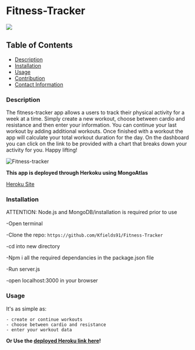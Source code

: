 # Fitness-Tracker

<a href="https://img.shields.io/badge/License-MIT-brightgreen"><img src="https://img.shields.io/badge/License-MIT-brightgreen"></a>

## Table of Contents

- [Description](#description)
- [Installation](#installation)
- [Usage](#usage)
- [Contribution](#contribution)
- [Contact Information](#contact-information)

### Description

The fitness-tracker app allows a users to track their physical activity for a week at a time. Simply create a new workout, choose between cardio and resistance and then enter your information. You can continue your last workout by adding additional workouts. Once finished with a workout the app will calculate your total workout duration for the day. On the dashboard you can click on the link to be provided with a chart that breaks down your activity for you. Happy lifting!

![Fitness-tracker](https://user-images.githubusercontent.com/68616301/104829091-0ff9de80-5825-11eb-86f4-2c7b745c05d8.gif)

<b>This app is deployed through Herkoku using MongoAtlas</b>

[Heroku Site](https://sleepy-plains-45721.herokuapp.com/)

### Installation

ATTENTION: Node.js and MongoDB/installation is required prior to use

-Open terminal

-Clone the repo: `https://github.com/Kfields91/Fitness-Tracker`

-cd into new directory

-Npm i all the required dependancies in the package.json file

-Run server.js

-open localhost:3000 in your browser

### Usage

It's as simple as:

```
- create or continue workouts
- choose between cardio and resistance
- enter your workout data
```

<b>Or Use the [deployed Heroku link here](https://sleepy-plains-45721.herokuapp.com/)!</b>
